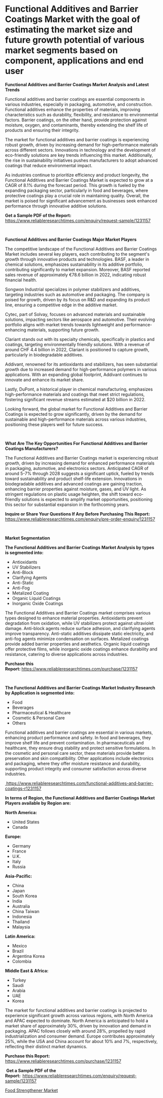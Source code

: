 <p><h1>Functional Additives and Barrier Coatings Market with the goal of estimating the market size and future growth potential of various market segments based on component, applications and end user</h1></p><p><strong>Functional Additives and Barrier Coatings Market Analysis and Latest Trends</strong></p>
<p><p>Functional additives and barrier coatings are essential components in various industries, especially in packaging, automotive, and construction. Functional additives enhance the properties of materials, improving characteristics such as durability, flexibility, and resistance to environmental factors. Barrier coatings, on the other hand, provide protection against moisture, oxygen, and contaminants, thereby extending the shelf life of products and ensuring their integrity.</p><p>The market for functional additives and barrier coatings is experiencing robust growth, driven by increasing demand for high-performance materials across different sectors. Innovations in technology and the development of eco-friendly solutions are key trends influencing this market. Additionally, the rise in sustainability initiatives pushes manufacturers to adopt advanced coatings that reduce environmental impact.</p><p>As industries continue to prioritize efficiency and product longevity, the Functional Additives and Barrier Coatings Market is expected to grow at a CAGR of 8.1% during the forecast period. This growth is fueled by the expanding packaging sector, particularly in food and beverages, where protective coatings play a crucial role in maintaining quality. Overall, the market is poised for significant advancement as businesses seek enhanced performance through innovative additive solutions.</p></p>
<p><strong>Get a Sample PDF of the Report:&nbsp;</strong> <a href="https://www.reliableresearchtimes.com/enquiry/request-sample/1231157?utm_campaign=2006&utm_medium=2&utm_source=Github&utm_content=ia&utm_term=15022025&utm_id=functional-additives-and-barrier-coatings">https://www.reliableresearchtimes.com/enquiry/request-sample/1231157</a></p>
<p>&nbsp;</p>
<p><strong>Functional Additives and Barrier Coatings Major Market Players</strong></p>
<p><p>The competitive landscape of the Functional Additives and Barrier Coatings Market includes several key players, each contributing to the segment's growth through innovative products and technologies. BASF, a leader in chemical solutions, emphasizes sustainability in its additive portfolio, contributing significantly to market expansion. Moreover, BASF reported sales revenue of approximately €78.6 billion in 2022, indicating robust financial health.</p><p>Songwon Industrial specializes in polymer stabilizers and additives, targeting industries such as automotive and packaging. The company is poised for growth, driven by its focus on R&D and expanding its product line, ensuring a competitive edge in the additive market.</p><p>Cytec, part of Solvay, focuses on advanced materials and sustainable solutions, impacting sectors like aerospace and automotive. Their evolving portfolio aligns with market trends towards lightweight and performance-enhancing materials, supporting future growth.</p><p>Clariant stands out with its specialty chemicals, specifically in plastics and coatings, targeting environmentally friendly solutions. With a revenue of around CHF 4.4 billion in 2022, Clariant is positioned to capture growth, particularly in biodegradable additives.</p><p>Addivant, renowned for its antioxidants and stabilizers, has seen substantial growth due to increased demand for high-performance polymers in various applications. With an expanding global footprint, Addivant continues to innovate and enhance its market share.</p><p>Lastly, DuPont, a historical player in chemical manufacturing, emphasizes high-performance materials and coatings that meet strict regulations, fostering significant revenue streams estimated at $20 billion in 2022. </p><p>Looking forward, the global market for Functional Additives and Barrier Coatings is expected to grow significantly, driven by the demand for sustainable and high-performance materials across various industries, positioning these players well for future success.</p></p>
<p>&nbsp;</p>
<p><strong>What Are The Key Opportunities For Functional Additives and Barrier Coatings Manufacturers?</strong></p>
<p><p>The Functional Additives and Barrier Coatings market is experiencing robust growth, driven by increasing demand for enhanced performance materials in packaging, automotive, and electronics sectors. Anticipated CAGR of around 5-7% through 2028 suggests a significant uptick, fueled by trends toward sustainability and product shelf-life extension. Innovations in biodegradable additives and advanced coatings are gaining traction, enhancing barrier properties against moisture, gases, and UV light. As stringent regulations on plastic usage heighten, the shift toward eco-friendly solutions is expected to amplify market opportunities, positioning this sector for substantial expansion in the forthcoming years.</p></p>
<p><strong>Inquire or Share Your Questions If Any Before Purchasing This Report:</strong> <a href="https://www.reliableresearchtimes.com/enquiry/pre-order-enquiry/1231157?utm_campaign=2006&utm_medium=2&utm_source=Github&utm_content=ia&utm_term=15022025&utm_id=functional-additives-and-barrier-coatings">https://www.reliableresearchtimes.com/enquiry/pre-order-enquiry/1231157</a></p>
<p>&nbsp;</p>
<p><strong>Market Segmentation</strong></p>
<p><strong>The Functional Additives and Barrier Coatings Market Analysis by types is segmented into:</strong></p>
<p><ul><li>Antioxidants</li><li>UV Stabilizers</li><li>Anti-Block</li><li>Clarifying Agents</li><li>Anti-Static</li><li>Anti-Fog</li><li>Metalized Coating</li><li>Organic Liquid Coatings</li><li>Inorganic Oxide Coatings</li></ul></p>
<p><p>The Functional Additives and Barrier Coatings market comprises various types designed to enhance material properties. Antioxidants prevent degradation from oxidation, while UV stabilizers protect against ultraviolet damage. Anti-block agents reduce surface adhesion, and clarifying agents improve transparency. Anti-static additives dissipate static electricity, and anti-fog agents minimize condensation on surfaces. Metalized coatings provide added barrier properties and aesthetics. Organic liquid coatings offer protective films, while inorganic oxide coatings enhance durability and resistance, catering to diverse applications across industries.</p></p>
<p><strong>Purchase this Report:&nbsp;</strong><a href="https://www.reliableresearchtimes.com/purchase/1231157?utm_campaign=2006&utm_medium=2&utm_source=Github&utm_content=ia&utm_term=15022025&utm_id=functional-additives-and-barrier-coatings">https://www.reliableresearchtimes.com/purchase/1231157</a></p>
<p>&nbsp;</p>
<p><strong>The Functional Additives and Barrier Coatings Market Industry Research by Application is segmented into:</strong></p>
<p><ul><li>Food</li><li>Beverages</li><li>Pharmaceutical & Healthcare</li><li>Cosmetic & Personal Care</li><li>Others</li></ul></p>
<p><p>Functional additives and barrier coatings are essential in various markets, enhancing product performance and safety. In food and beverages, they improve shelf life and prevent contamination. In pharmaceuticals and healthcare, they ensure drug stability and protect sensitive formulations. In the cosmetic and personal care sector, these materials provide better preservation and skin compatibility. Other applications include electronics and packaging, where they offer moisture resistance and durability, supporting product integrity and consumer satisfaction across diverse industries.</p></p>
<p><a href="https://www.reliableresearchtimes.com/functional-additives-and-barrier-coatings-r1231157?utm_campaign=2006&utm_medium=2&utm_source=Github&utm_content=ia&utm_term=15022025&utm_id=functional-additives-and-barrier-coatings">&nbsp;https://www.reliableresearchtimes.com/functional-additives-and-barrier-coatings-r1231157</a></p>
<p><strong>In terms of Region, the Functional Additives and Barrier Coatings Market Players available by Region are:</strong></p>
<p>
    <p> <strong> North America: </strong>
        <ul>
            <li>United States</li>
            <li>Canada</li>
        </ul>
        </p> 
    <p> <strong> Europe: </strong>
        <ul>
            <li>Germany</li>
            <li>France</li>
            <li>U.K.</li>
            <li>Italy</li>
            <li>Russia</li>
        </ul>
        </p> 
    <p> <strong> Asia-Pacific: </strong>
        <ul>
            <li>China</li>
            <li>Japan</li>
            <li>South Korea</li>
            <li>India</li>
            <li>Australia</li>
            <li>China Taiwan</li>
            <li>Indonesia</li>
            <li>Thailand</li>
            <li>Malaysia</li>
        </ul>
        </p> 
    <p> <strong> Latin America: </strong>
        <ul>
            <li>Mexico</li>
            <li>Brazil</li>
            <li>Argentina Korea</li>
            <li>Colombia</li>
        </ul>
        </p> 
    <p> <strong> Middle East & Africa: </strong>
        <ul>
            <li>Turkey</li>
            <li>Saudi</li>
            <li>Arabia</li>
            <li>UAE</li>
            <li>Korea</li>
        </ul>
    </p>
    </p>
<p><p>The market for functional additives and barrier coatings is projected to experience significant growth across various regions, with North America and APAC expected to dominate. North America is anticipated to hold a market share of approximately 30%, driven by innovation and demand in packaging. APAC follows closely with around 28%, propelled by rapid industrialization and consumer demand. Europe contributes approximately 25%, while the USA and China account for about 10% and 7%, respectively, reflecting their distinct market dynamics.</p></p>
<p><strong>Purchase this Report: </strong><a href="https://www.reliableresearchtimes.com/purchase/1231157?utm_campaign=2006&utm_medium=2&utm_source=Github&utm_content=ia&utm_term=15022025&utm_id=functional-additives-and-barrier-coatings">https://www.reliableresearchtimes.com/purchase/1231157</a></p>
<p>&nbsp;<strong>Get a Sample PDF of the Report:&nbsp;&nbsp;</strong><a href="https://www.reliableresearchtimes.com/enquiry/request-sample/1231157?utm_campaign=2006&utm_medium=2&utm_source=Github&utm_content=ia&utm_term=15022025&utm_id=functional-additives-and-barrier-coatings">https://www.reliableresearchtimes.com/enquiry/request-sample/1231157</a></p>
<p><strong></strong></p>
<p><p><a href="https://github.com/bmorecock/Market-Research-Report-List-6/blob/main/food-strengthener-market.md?utm_campaign=2006&utm_medium=2&utm_source=Github&utm_content=ia&utm_term=15022025&utm_id=functional-additives-and-barrier-coatings">Food Strengthener Market</a></p></p>